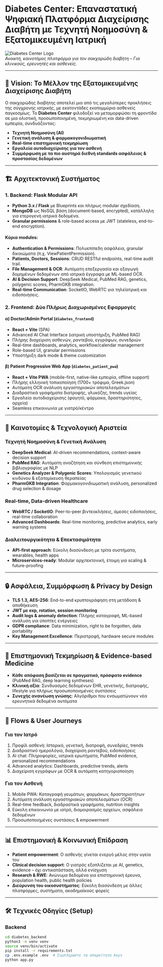 # Diabetes Center: Επαναστατική Ψηφιακή Πλατφόρμα Διαχείρισης Διαβήτη με Τεχνητή Νοημοσύνη & Εξατομικευμένη Ιατρική

![Diabetes Center Logo](https://img.shields.io/badge/AI-Ready-success)  
*Ανοικτή, καινοτόμος πλατφόρμα για τον σακχαρώδη διαβήτη – Για κλινικούς, ερευνητές και ασθενείς.*

---

## 🔬 Vision: Το Μέλλον της Εξατομικευμένης Διαχείρισης Διαβήτη

Ο σακχαρώδης διαβήτης αποτελεί μια από τις μεγαλύτερες προκλήσεις της σύγχρονης ιατρικής, με εκατοντάδες εκατομμύρια ασθενείς παγκοσμίως. Το **Diabetes Center** φιλοδοξεί να μεταμορφώσει τη φροντίδα σε μια ολιστική, προσωποποιημένη, τεκμηριωμένη και data-driven εμπειρία, συνδυάζοντας:

- **Τεχνητή Νοημοσύνη (ΑΙ)**
- **Γενετική ανάλυση & φαρμακογονιδιωματική**
- **Real-time επιστημονική τεκμηρίωση**
- **Εργαλεία αυτοδιαχείρισης για τον ασθενή**
- **Συμμόρφωση με τα πιο αυστηρά διεθνή standards ασφάλειας & προστασίας δεδομένων**

---

## 🏗️ Αρχιτεκτονική Συστήματος

### 1. Backend: Flask Modular API

- **Python 3.x / Flask** με Blueprints και πλήρως modular σχεδίαση.
- **MongoDB** ως NoSQL βάση (document-based, encrypted), κατάλληλη για ετερογενή ιατρικά δεδομένα.
- **Granular permissions** & role-based access με JWT (stateless, end-to-end encryption).

#### Κύρια modules:
- **Authentication & Permissions**: Πολυεπίπεδη ασφάλεια, granular δικαιώματα (π.χ. ViewPatientPermission).
- **Patients, Doctors, Sessions**: CRUD RESTful endpoints, real-time audit trail.
- **File Management & OCR**: Αυτόματη επεξεργασία και εξαγωγή δομημένων δεδομένων από ιατρικά έγγραφα με ML-based OCR.
- **AI & Decision Support**: DeepSeek Medical, PubMed RAG, genetics, polygenic scores, PharmGKB integration.
- **Real-time Communication**: SocketIO, WebRTC για τηλεϊατρική και ειδοποιήσεις.

### 2. Frontend: Δύο Πλήρως Διαχωρισμένες Εφαρμογές

#### α) Doctor/Admin Portal (`diabetes_frontend`)
- **React + Vite** (SPA)
- Advanced AI Chat Interface (ιατρική υποστήριξη, PubMed RAG)
- Πλήρης διαχείριση ασθενών, ραντεβού, εγγράφων, συνεδριών
- Real-time dashboards, analytics, workflow/calendar management
- Role-based UI, granular permissions
- Υποστήριξη dark mode & theme customization

#### β) Patient Progressive Web App (`diabetes_patient_pwa`)
- **React + Vite PWA** (mobile-first, native-like εμπειρία, offline support)
- Πλήρης ελληνική τοπικοποίηση (1700+ τρόφιμα, Greek.json)
- Αυτόματη OCR ανάλυση εργαστηριακών αποτελεσμάτων
- Διαδραστικά γραφήματα διατροφής, γλυκόζης, trends υγείας
- Εργαλεία αυτοδιαχείρισης (φαγητό, φάρμακα, δραστηριότητες, αρχεία)
- Seamless επικοινωνία με γιατρό/κέντρο

---

## 🤖 Καινοτομίες & Τεχνολογική Αριστεία

### Τεχνητή Νοημοσύνη & Γενετική Ανάλυση
- **DeepSeek Medical**: AI-driven recommendations, context-aware decision support
- **PubMed RAG**: Αυτόματη αναζήτηση και σύνθεση επιστημονικής βιβλιογραφίας με NLP
- **Genetics Analyzer & Polygenic Scores**: Υπολογισμός γενετικού κινδύνου & εξατομίκευση θεραπείας
- **PharmGKB Integration**: Φαρμακογονιδιωματική ανάλυση, personalized drug selection & dosage

### Real-time, Data-driven Healthcare
- **WebRTC / SocketIO**: Peer-to-peer βιντεοκλήσεις, άμεσες ειδοποιήσεις, real-time collaboration
- **Advanced Dashboards**: Real-time monitoring, predictive analytics, early warning systems

### Διαλειτουργικότητα & Επεκτασιμότητα
- **API-first approach**: Εύκολη διασύνδεση με τρίτα συστήματα, wearables, health apps
- **Microservices-ready**: Modular αρχιτεκτονική, έτοιμη για scaling & future-proofing

---

## 🔒 Ασφάλεια, Συμμόρφωση & Privacy by Design

- **TLS 1.3, AES-256**: End-to-end κρυπτογράφηση στη μετάδοση & αποθήκευση
- **JWT με exp, rotation, session monitoring**
- **Audit logs & anomaly detection**: Πλήρης καταγραφή, ML-based ανάλυση για ύποπτες ενέργειες
- **GDPR compliance**: Data minimization, right to be forgotten, data portability
- **Key Management Excellence**: Περιστροφή, hardware secure modules

---

## 🧬 Επιστημονική Τεκμηρίωση & Evidence-based Medicine

- **Κάθε απόφαση βασίζεται σε πραγματικό, πρόσφατο evidence** (PubMed RAG, deep learning syntheses)
- **Κλινική αξία**: Συνδυασμός δεδομένων EHR, γενετικής, διατροφής, lifestyle για πλήρως προσωποποιημένες συστάσεις
- **Συνεχής ανανέωση γνώσης**: Αλγόριθμοι που ενσωματώνουν νέα ερευνητικά δεδομένα αυτόματα

---

## 🚀 Flows & User Journeys

### Για τον Ιατρό
1. Προφίλ ασθενή: Ιστορικό, γενετική, διατροφή, συνεδρίες, trends
2. Διαδραστικό ημερολόγιο, διαχείριση ραντεβού, ειδοποιήσεις
3. AI chat: Πληροφορίες, ιατρικά ερωτήματα, PubMed evidence, personalized recommendations
4. Advanced analytics: Dashboards, predictive trends, alerts
5. Διαχείριση εγγράφων με OCR & αυτόματη κατηγοριοποίηση

### Για τον Ασθενή
1. Mobile PWA: Καταγραφή γευμάτων, φαρμάκων, δραστηριοτήτων
2. Αυτόματη ανάλυση εργαστηριακών αποτελεσμάτων (OCR)
3. Real-time feedback, διαδραστικά γραφήματα, nutrition insights
4. Εύκολη επικοινωνία με ιατρό, διαμοιρασμός αρχείων, ασφάλεια δεδομένων
5. Προσωποποιημένες συστάσεις & empowerment

---

## 📊 Επιστημονική & Κοινωνική Επίδραση

- **Patient empowerment**: Ο ασθενής γίνεται ενεργό μέλος στην υγεία του
- **Clinical decision support**: Ο γιατρός εξοπλίζεται με AI, genetics, evidence – όχι αντικατάσταση, αλλά ενίσχυση
- **Research & RWE**: Ανώνυμα δεδομένα για επιστημονική έρευνα, population health, public health policies
- **Διεύρυνση του οικοσυστήματος**: Εύκολη διασύνδεση με άλλες πλατφόρμες, συστήματα, ακαδημαϊκούς φορείς

---

## 🛠️ Τεχνικές Οδηγίες (Setup)

### Backend
```bash
cd diabetes_backend
python3 -m venv venv
source venv/bin/activate
pip install -r requirements.txt
cp .env.example .env  # Συμπληρώστε τα απαραίτητα keys
python app.py

